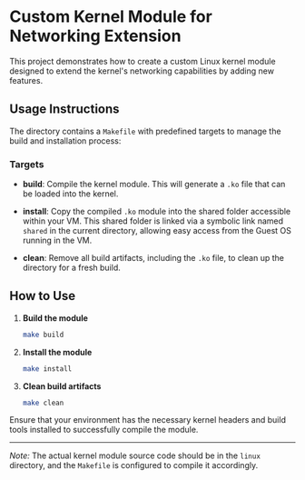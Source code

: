 # Custom Kernel Module for Networking Extension

This project demonstrates how to create a custom Linux kernel module designed to extend the kernel's networking capabilities by adding new features.

## Usage Instructions

The directory contains a `Makefile` with predefined targets to manage the build and installation process:

### Targets

- **build**: Compile the kernel module. This will generate a `.ko` file that can be loaded into the kernel.
  
- **install**: Copy the compiled `.ko` module into the shared folder accessible within your VM. This shared folder is linked via a symbolic link named `shared` in the current directory, allowing easy access from the Guest OS running in the VM.
  
- **clean**: Remove all build artifacts, including the `.ko` file, to clean up the directory for a fresh build.

## How to Use

1. **Build the module**

   ```bash
   make build
   ```

2. **Install the module**

   ```bash
   make install
   ```

3. **Clean build artifacts**

   ```bash
   make clean
   ```

Ensure that your environment has the necessary kernel headers and build tools installed to successfully compile the module.

---

*Note:* The actual kernel module source code should be in the `linux` directory, and the `Makefile` is configured to compile it accordingly.
